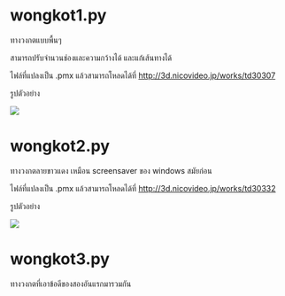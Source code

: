 # wongkot1.py
ทางวงกตแบบพื้นๆ

สามารถปรับจำนวนช่องและความกว้างได้ และแก้เส้นทางได้

ไฟล์ที่แปลงเป็น .pmx แล้วสามารถโหลดได้ที่
http://3d.nicovideo.jp/works/td30307

รูปตัวอย่าง


![](http://img10.deviantart.net/a7b7/i/2017/201/6/1/_mmd_dl__jimi_na_meikyuu__haifu_by_phyblas-dbh0lho.jpg)

# wongkot2.py
ทางวงกตลายขาวแดง เหมือน screensaver ของ windows สมัยก่อน

ไฟล์ที่แปลงเป็น .pmx แล้วสามารถโหลดได้ที่
http://3d.nicovideo.jp/works/td30332

รูปตัวอย่าง

![](http://img05.deviantart.net/7eba/i/2017/203/a/d/_mmd_dl__windows_screensaver_fuu_meikyuu__haifu_by_phyblas-dbhb8z7.jpg)

# wongkot3.py
ทางวงกตที่เอาข้อดีของสองอันแรกมารวมกัน
